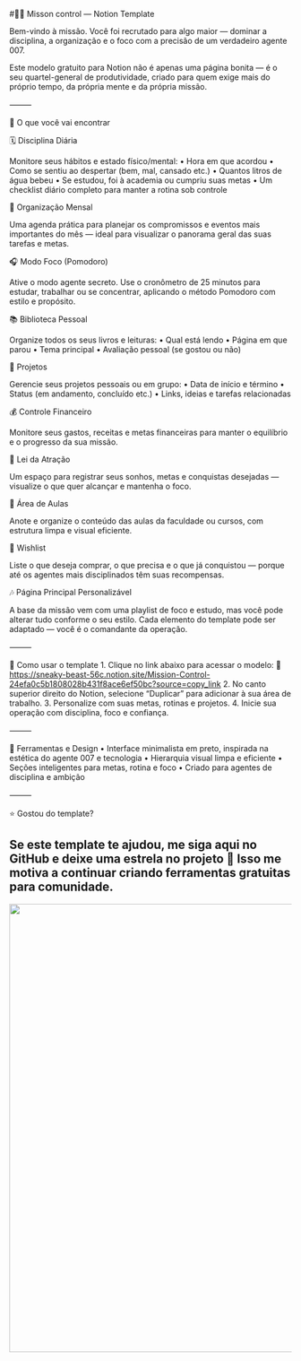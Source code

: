 #🕵‍♂ Misson control — Notion Template

Bem-vindo à missão.
Você foi recrutado para algo maior — dominar a disciplina, a organização e o foco com a precisão de um verdadeiro agente 007.

Este modelo gratuito para Notion não é apenas uma página bonita — é o seu quartel-general de produtividade, criado para quem exige mais do próprio tempo, da própria mente e da própria missão.

⸻

🎯 O que você vai encontrar

🗓 Disciplina Diária

Monitore seus hábitos e estado físico/mental:
	•	Hora em que acordou
	•	Como se sentiu ao despertar (bem, mal, cansado etc.)
	•	Quantos litros de água bebeu
	•	Se estudou, foi à academia ou cumpriu suas metas
	•	Um checklist diário completo para manter a rotina sob controle

📆 Organização Mensal

Uma agenda prática para planejar os compromissos e eventos mais importantes do mês — ideal para visualizar o panorama geral das suas tarefas e metas.

🎧 Modo Foco (Pomodoro)

Ative o modo agente secreto.
Use o cronômetro de 25 minutos para estudar, trabalhar ou se concentrar, aplicando o método Pomodoro com estilo e propósito.

📚 Biblioteca Pessoal

Organize todos os seus livros e leituras:
	•	Qual está lendo
	•	Página em que parou
	•	Tema principal
	•	Avaliação pessoal (se gostou ou não)

💼 Projetos

Gerencie seus projetos pessoais ou em grupo:
	•	Data de início e término
	•	Status (em andamento, concluído etc.)
	•	Links, ideias e tarefas relacionadas

💰 Controle Financeiro

Monitore seus gastos, receitas e metas financeiras para manter o equilíbrio e o progresso da sua missão.

🌌 Lei da Atração

Um espaço para registrar seus sonhos, metas e conquistas desejadas — visualize o que quer alcançar e mantenha o foco.

🧠 Área de Aulas

Anote e organize o conteúdo das aulas da faculdade ou cursos, com estrutura limpa e visual eficiente.

📝 Wishlist

Liste o que deseja comprar, o que precisa e o que já conquistou — porque até os agentes mais disciplinados têm suas recompensas.

🎶 Página Principal Personalizável

A base da missão vem com uma playlist de foco e estudo, mas você pode alterar tudo conforme o seu estilo.
Cada elemento do template pode ser adaptado — você é o comandante da operação.

⸻

🚀 Como usar o template
	1.	Clique no link abaixo para acessar o modelo:
🔗 https://sneaky-beast-56c.notion.site/Mission-Control-24efa0c5b1808028b431f8ace6ef50bc?source=copy_link
	2.	No canto superior direito do Notion, selecione “Duplicar” para adicionar à sua área de trabalho.
	3.	Personalize com suas metas, rotinas e projetos.
	4.	Inicie sua operação com disciplina, foco e confiança.

⸻

🧭 Ferramentas e Design
	•	Interface minimalista em preto, inspirada na estética do agente 007 e tecnologia
	•	Hierarquia visual limpa e eficiente
	•	Seções inteligentes para metas, rotina e foco
	•	Criado para agentes de disciplina e ambição

⸻

⭐ Gostou do template?

Se este template te ajudou, me siga aqui no GitHub e deixe uma estrela no projeto 🌟
Isso me motiva a continuar criando ferramentas gratuitas para comunidade.
---
<img src="https://i.imgur.com/1t1ueSs.gif" width="800">
                                         
